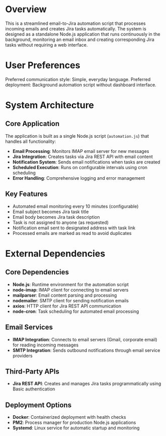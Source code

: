 # Overview

This is a streamlined email-to-Jira automation script that processes incoming emails and creates Jira tasks automatically. The system is designed as a standalone Node.js application that runs continuously in the background, monitoring an email inbox and creating corresponding Jira tasks without requiring a web interface.

# User Preferences

Preferred communication style: Simple, everyday language.
Preferred deployment: Background automation script without dashboard interface.

# System Architecture

## Core Application
The application is built as a single Node.js script (`automation.js`) that handles all functionality:
- **Email Processing**: Monitors IMAP email server for new messages
- **Jira Integration**: Creates tasks via Jira REST API with email content
- **Notification System**: Sends email notifications when tasks are created
- **Scheduled Execution**: Runs on configurable intervals using cron scheduling
- **Error Handling**: Comprehensive logging and error management

## Key Features
- Automated email monitoring every 10 minutes (configurable)
- Email subject becomes Jira task title
- Email body becomes Jira task description  
- Task is not assigned to anyone (as requested)
- Notification email sent to designated address with task link
- Processed emails are marked as read to avoid duplicates

# External Dependencies

## Core Dependencies
- **Node.js**: Runtime environment for the automation script
- **node-imap**: IMAP client for connecting to email servers
- **mailparser**: Email content parsing and processing
- **nodemailer**: SMTP client for sending notification emails
- **axios**: HTTP client for Jira REST API communication
- **node-cron**: Task scheduling for automated email processing

## Email Services  
- **IMAP Integration**: Connects to email servers (Gmail, corporate email) for reading incoming messages
- **SMTP Integration**: Sends outbound notifications through email service providers

## Third-Party APIs
- **Jira REST API**: Creates and manages Jira tasks programmatically using Basic authentication

## Deployment Options
- **Docker**: Containerized deployment with health checks
- **PM2**: Process manager for production Node.js applications
- **Systemd**: Linux service for automatic startup and monitoring